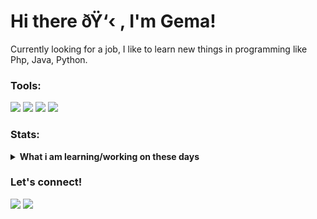 # Hi there ðŸ‘‹ , I'm Gema!
Currently looking for a job, I like to learn new things in programming like Php, Java, Python.

### Tools:
<p>
    <img src="https://img.shields.io/badge/OS-Windows-blue" />
    <img src="https://img.shields.io/badge/Code-Php-blue" />
    <img src="https://img.shields.io/badge/Text%20Editor-Visual%20Studio%20Code-blue?&logo=visual%20studio%20code&logoColor=blue" />
    <img src="https://gpvc.arturio.dev/Putrantooo" />
</p>

### Stats:
<details>
 <summary><strong>What i am learning/working on these days</strong></summary>
    - ðŸ”­ Iâ€™m currently looking for a job </br>
    - ðŸŒ± Iâ€™m currently learning Python,Php and Java </br>
    - ðŸ‘¯ Iâ€™m looking to collaborate on Automation Project, Web Apps. </br>
    - ðŸ¤” Iâ€™m looking for help with master of programming. hehe </br>
    - ðŸ’¬ Ask me about anything.</br>
    - ðŸ“« How to reach me: <a href="mailto:gemaputrasudibyo@gmail.com">Email me!</a>  </br>
    - ðŸ˜„ Pronouns: He/Him </br>
    - âš¡ Fun fact: ... </br>
</details>

### Let's connect!
<p>
    <a href="www.linkedin.com/in/gemasudibyo358531231" target="blank"><img src="https://img.shields.io/badge/Gema Putranto Sudibyo-30302f?style=flat&logo=linkedin" /></a>
    <a href="https://www.paypal.me/gewdfe" target="blank"><img src="https://ionicabizau.github.io/badges/paypal.svg" /></a>
</p>

<!--
**Putrantooo/Putrantooo** is a âœ¨ _special_ âœ¨ repository because its `README.md` (this file) appears on your GitHub profile.

Here are some ideas to get you started:

- ðŸ”­ Iâ€™m currently working on ...
- ðŸŒ± Iâ€™m currently learning ...
- ðŸ‘¯ Iâ€™m looking to collaborate on ...
- ðŸ¤” Iâ€™m looking for help with ...
- ðŸ’¬ Ask me about ...
- ðŸ“« How to reach me: ...
- ðŸ˜„ Pronouns: ...
- âš¡ Fun fact: ...
-->

